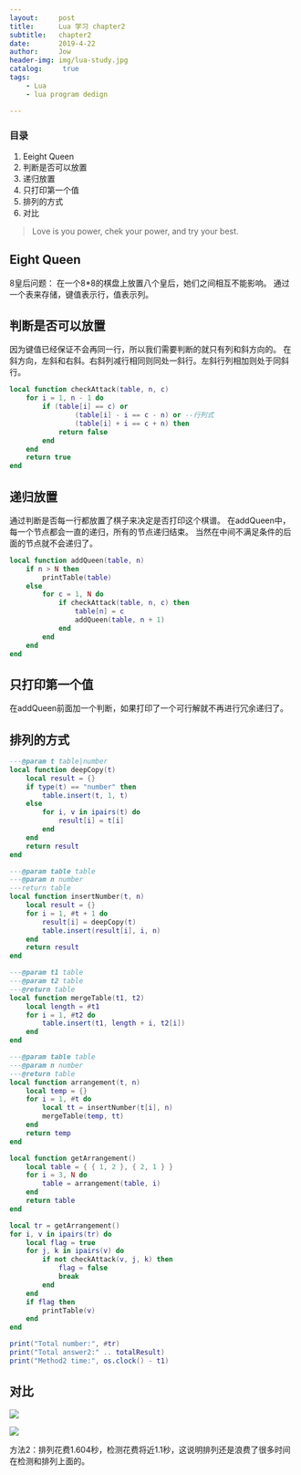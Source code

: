 ```yaml
---
layout:     post
title:      Lua 学习 chapter2
subtitle:   chapter2
date:       2019-4-22
author:     Jow
header-img: img/lua-study.jpg
catalog: 	 true 
tags:
    - Lua
    - lua program dedign

---
```


### 目录
1. Eeight Queen
2. 判断是否可以放置
3. 递归放置
4. 只打印第一个值
5. 排列的方式
6. 对比

> Love is you power, chek your power, and try your best.

## Eight Queen
8皇后问题：
在一个8*8的棋盘上放置八个皇后，她们之间相互不能影响。
通过一个表来存储，键值表示行，值表示列。

## 判断是否可以放置
因为键值已经保证不会再同一行，所以我们需要判断的就只有列和斜方向的。
在斜方向，左斜和右斜。右斜列减行相同则同处一斜行。左斜行列相加则处于同斜行。

```lua
local function checkAttack(table, n, c)
    for i = 1, n - 1 do
        if (table[i] == c) or
                (table[i] - i == c - n) or --行列式
                (table[i] + i == c + n) then
            return false
        end
    end
    return true
end
```

## 递归放置
通过判断是否每一行都放置了棋子来决定是否打印这个棋谱。
在addQueen中，每一个节点都会一直的递归，所有的节点递归结束。
当然在中间不满足条件的后面的节点就不会递归了。

```lua
local function addQueen(table, n)
    if n > N then
        printTable(table)
    else
        for c = 1, N do
            if checkAttack(table, n, c) then
                table[n] = c
                addQueen(table, n + 1)
            end
        end
    end
end
```

## 只打印第一个值
在addQueen前面加一个判断，如果打印了一个可行解就不再进行冗余递归了。


## 排列的方式
```lua
---@param t table|number
local function deepCopy(t)
    local result = {}
    if type(t) == "number" then
        table.insert(t, 1, t)
    else
        for i, v in ipairs(t) do
            result[i] = t[i]
        end
    end
    return result
end

---@param table table
---@param n number
---return table
local function insertNumber(t, n)
    local result = {}
    for i = 1, #t + 1 do
        result[i] = deepCopy(t)
        table.insert(result[i], i, n)
    end
    return result
end

---@param t1 table
---@param t2 table
---@return table
local function mergeTable(t1, t2)
    local length = #t1
    for i = 1, #t2 do
        table.insert(t1, length + i, t2[i])
    end
end

---@param table table
---@param n number
---@return table
local function arrangement(t, n)
    local temp = {}
    for i = 1, #t do
        local tt = insertNumber(t[i], n)
        mergeTable(temp, tt)
    end
    return temp
end

local function getArrangement()
    local table = { { 1, 2 }, { 2, 1 } }
    for i = 3, N do
        table = arrangement(table, i)
    end
    return table
end

local tr = getArrangement()
for i, v in ipairs(tr) do
    local flag = true
    for j, k in ipairs(v) do
        if not checkAttack(v, j, k) then
            flag = false
            break
        end
    end
    if flag then
        printTable(v)
    end
end

print("Total number:", #tr)
print("Total answer2:" .. totalResult)
print("Method2 time:", os.clock() - t1)

```

## 对比

![](https://i.imgur.com/GTTE5EV.png)

![](https://i.imgur.com/slauuLs.png)

方法2：排列花费1.604秒，检测花费将近1.1秒，这说明排列还是浪费了很多时间在检测和排列上面的。

